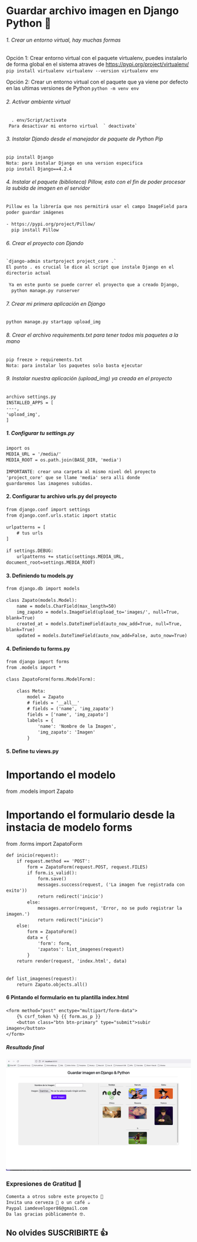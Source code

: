 # Guardar archivo imagen en Django Python 🐍

###### 1. Crear un entorno virtual, hay muchas formas

Opción 1: Crear entorno virtual con el paquete virtualenv, puedes instalarlo de forma global en el sistema atraves de https://pypi.org/project/virtualenv/
`	  
		  pip install virtualenv
		  virtualenv --version
		  virtualenv env
		 `

Opción 2: Crear un entorno virtual con el paquete que ya viene por defecto en las ultimas versiones de Python
`python -m venv env`

###### 2. Activar ambiente virtual

      . env/Script/activate
     Para desactivar mi entorno virtual  ` deactivate`

###### 3. Instalar Djando desde el manejador de paquete de Python Pip

    pip install Django
    Nota: para instalar Django en una version especifica
    pip install Django==4.2.4

###### 4. Instalar el paquete (biblioteca) Pillow, esto con el fin de poder procesar la subida de imagen en el servidor

    Pillow es la librería que nos permitirá usar el campo ImageField para poder guardar imágenes

    - https://pypi.org/project/Pillow/
      pip install Pillow

###### 6. Crear el proyecto con Djando

    `django-admin startproject project_core .`
    El punto . es crucial le dice al script que instale Django en el directorio actual

     Ya en este punto se puede correr el proyecto que a creado Django,
      python manage.py runserver

###### 7. Crear mi primera aplicación en Django

    python manage.py startapp upload_img

###### 8. Crear el archivo requirements.txt para tener todos mis paquetes a la mano

    pip freeze > requirements.txt
    Nota: para instalar los paquetes solo basta ejecutar

###### 9. Instalar nuestra aplicación (upload_img) ya creada en el proyecto

    archivo settings.py
    INSTALLED_APPS = [
    ----,
    'upload_img',
    ]

##### 1. Configurar tu settings.py

    import os
    MEDIA_URL = '/media/'
    MEDIA_ROOT = os.path.join(BASE_DIR, 'media')

    IMPORTANTE: crear una carpeta al mismo nivel del proyecto 'project_core' que se llame 'media' sera alli donde
    guardaremos las imagenes subidas.

#### 2. Configurar tu archivo urls.py del proyecto

    from django.conf import settings
    from django.conf.urls.static import static

    urlpatterns = [
    	# tus urls
    ]

    if settings.DEBUG:
    	urlpatterns += static(settings.MEDIA_URL, document_root=settings.MEDIA_ROOT)

#### 3. Definiendo tu models.py

    from django.db import models

    class Zapato(models.Model):
        name = models.CharField(max_length=50)
        img_zapato = models.ImageField(upload_to='images/', null=True, blank=True)
        created_at = models.DateTimeField(auto_now_add=True, null=True, blank=True)
        updated = models.DateTimeField(auto_now_add=False, auto_now=True)

#### 4. Definiendo tu forms.py

    from django import forms
    from .models import *

    class ZapatoForm(forms.ModelForm):

        class Meta:
            model = Zapato
            # fields = '__all__'
            # fields = ('name', 'img_zapato')
            fields = ['name', 'img_zapato']
            labels = {
                'name': 'Nombre de la Imagen',
                'img_zapato': 'Imagen'
            }

#### 5. Define tu views.py

# Importando el modelo

from .models import Zapato

# Importando el formulario desde la instacia de modelo forms

from .forms import ZapatoForm

    def inicio(request):
        if request.method == 'POST':
            form = ZapatoForm(request.POST, request.FILES)
            if form.is_valid():
                form.save()
                messages.success(request, ('La imagen fue registrada con exito'))
                return redirect('inicio')
            else:
                messages.error(request, 'Error, no se pudo registrar la imagen.')
                return redirect("inicio")
        else:
            form = ZapatoForm()
            data = {
                'form': form,
                'zapatos': list_imagenes(request)
            }
        return render(request, 'index.html', data)


    def list_imagenes(request):
        return Zapato.objects.all()

#### 6 Pintando el formulario en tu plantilla index.html

    <form method="post" enctype="multipart/form-data">
        {% csrf_token %} {{ form.as_p }}
        <button class="btn btn-primary" type="submit">subir imagen</button>
    </form>

##### Resultado final

![](https://raw.githubusercontent.com/urian121/imagenes-proyectos-github/master/guardar-imagen-en-django-python-urian-viera.png)

### Expresiones de Gratitud 🎁

    Comenta a otros sobre este proyecto 📢
    Invita una cerveza 🍺 o un café ☕
    Paypal iamdeveloper86@gmail.com
    Da las gracias públicamente 🤓.

## No olvides SUSCRIBIRTE 👍
